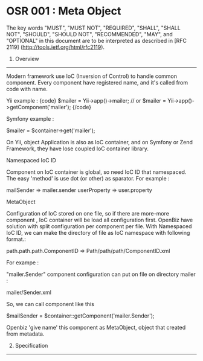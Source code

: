OSR 001 : Meta Object
=====================
The key words "MUST", "MUST NOT", "REQUIRED", "SHALL", "SHALL NOT", "SHOULD", "SHOULD NOT", "RECOMMENDED", "MAY", and "OPTIONAL" in this document are to be interpreted as described in [RFC 2119] (http://tools.ietf.org/html/rfc2119).


1. Overview
-------------
Modern framework use IoC (Inversion of Control)  to handle common component.  Every component have registered name,  and it's called from code with name.

Yii example :
{code}
$mailer = Yii->app()->mailer;   // or
$mailer = Yii->app()->getComponent('mailer');
{/code}

Symfony example :

$mailer = $container->get('mailer');

On Yii, object Application is also as IoC container, and on Symfony or Zend Framework, they have lose coupled IoC container library.

Namespaced IoC ID

Component on IoC container is global, so need IoC ID that namespaced. The easy 'method' is use dot (or other) as sparator. For example :

mailSender => mailer.sender
userProperty => user.property

MetaObject

Configuration of IoC stored on one file, so if there are more-more component , IoC container will be load all configuration first. OpenBiz have solution with split configuration per component per file. With Namespaced IoC ID, we can make the directory of file as IoC namespace with following format.:

path.path.path.ComponentID => Path/path/path/ComponentID.xml

For exampe :

"mailer.Sender" component configuration can put on file on directory mailer :

mailer/Sender.xml

So, we can call component like this 

$mailSender = $container::getComponent('mailer.Sender');

Openbiz 'give name' this component as MetaObject, object that created from metadata.


2. Specification
-----------------
